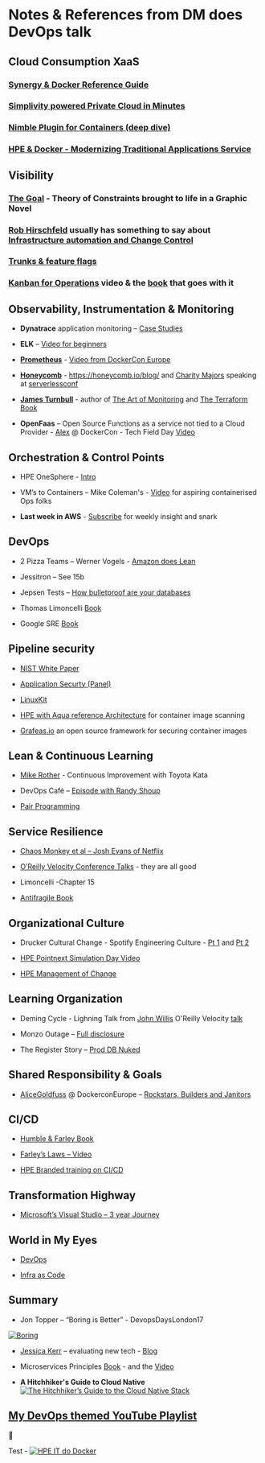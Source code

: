 # Notes & References from DM does DevOps talk




## Cloud Consumption XaaS

### [Synergy & Docker Reference Guide](https://www.hpe.com/h20195/V2/Getdocument.aspx?docname=a00008645enw)

### [Simplivity powered Private Cloud in Minutes](https://h20195.www2.hpe.com/V2/GetPDF.aspx/a00008252ENW.pdf)

### [Nimble Plugin for Containers (deep dive)](https://www.youtube.com/watch?list=PLinuRwpnsHad0tatAfa4kIWQzGNkiHqW1&v=h-xnYVgzfro) 

### [HPE & Docker - Modernizing Traditional Applications Service](https://www.hpe.com/h20195/V2/Getdocument.aspx?docname=a00020124enw)

## Visibility

### [The Goal](https://wordery.com/the-goal-eliyahu-m-goldratt-9780884272076) - Theory of Constraints brought to life in a Graphic Novel

### [Rob Hirschfeld](https://www.twitter.com/zehickle) usually has something to say about [Infrastructure automation and Change Control](https://robhirschfeld.com/)

### [Trunks & feature flags](https://featureflags.io/2016/01/14/trunk-based-development/)  

### [Kanban for Operations](https://www.youtube.com/watch?v=coRx-onQ09Y) video & the [book](https://www.bookdepository.com/Making-Work-Visible-Dominica-Degrandis/9781942788157) that goes with it

## Observability, Instrumentation & Monitoring

* **Dynatrace** application monitoring – [Case Studies](https://www.dynatrace.com/company/customers/)

*   **ELK** – [Video for beginners](https://www.youtube.com/watch?v=MRMgd6E9AXE)

*   **[Prometheus](https://www.prometheus.io)** - [Video from DockerCon Europe](https://www.youtube.com/watch?v=PDxcEzu62jk)

*   **[Honeycomb](https://www.honeycomb.io)** - https://honeycomb.io/blog/
 and [Charity Majors](Https://www.twitter.com/mipsytipsy) speaking at [serverlessconf](https://www.youtube.com/watch?v=hG39tB5qqMc) 

*   **[James Turnbull](https://twitter.com/kartar)** - author of [The Art of Monitoring]() and [The Terraform Book]()

*   **OpenFaas** – Open Source Functions as a service not tied to a Cloud Provider - [Alex](https://www.twitter.com/alexellisuk) @ DockerCon - Tech Field Day [Video](https://www.youtube.com/watch?v=C3agSKv2s_w)

## Orchestration & Control Points

* HPE OneSphere - [Intro](https://www.youtube.com/watch?v=TyESpD4iklU)

* VM’s to Containers – Mike Coleman's  - [Video](https://www.youtube.com/watch?v=kT76aLugp48) for aspiring containerised Ops folks

* **Last week in AWS** - [Subscribe](https://lastweekinaws.com/) for weekly insight and snark

## DevOps

* 2 Pizza Teams – Werner Vogels - [Amazon does Lean](https://vimeo.com/29719577)

* Jessitron – See 15b

* Jepsen Tests – [How bulletproof are your databases](https://jepsen.io/analyses)

* Thomas Limoncelli [Book](https://wordery.com/the-practice-of-cloud-system-administration-thomas-a-limoncelli-9780321943187)

* Google SRE [Book](https://landing.google.com/sre/book.html)

## Pipeline security

* [NIST White Paper](https://www.nist.gov/publications/nist-guidance-application-container-security)

* [Application Securty (Panel)](https://www.youtube.com/watch?v=_MNHkkI9TBk)

* [LinuxKit](https://github.com/linuxkit/linuxkit)

* [HPE with Aqua reference Architecture](https://www.hpe.com/h20195/V2/Getdocument.aspx?docname=a00020438enw) for container image scanning

* [Grafeas.io](https://grafeas.io/blog/) an open source framework for securing container images

## Lean & Continuous Learning

* [Mike Rother](http://www-personal.umich.edu/~mrother/Homepage.html) - Continuous Improvement with Toyota Kata

* DevOps Café – [Episode with Randy Shoup](http://devopscafe.org/show/2017/10/11/devops-cafe-episode-76-randy-shoup.html)

* [Pair Programming](https://collaboration.csc.ncsu.edu/laurie/Papers/XPSardinia.PDF)

## Service Resilience

* [Chaos Monkey et al – Josh Evans of Netflix](https://www.youtube.com/watch?v=9R710ry-Cbo)

* [O’Reilly Velocity Conference Talks](https://www.youtube.com/playlist?list=PL055Epbe6d5br5pYNZ9mTCKl4EKS1Nk0Y) - they are all good

* Limoncelli  -Chapter 15

* [Antifragile Book](https://wordery.com/antifragile-nassim-nicholas-taleb-9780141038223)

## Organizational Culture

* Drucker Cultural Change - Spotify Engineering Culture - [Pt 1](https://vimeo.com/85490944) and [Pt 2](https://vimeo.com/94950270)

* [HPE Pointnext Simulation Day Video](https://www.youtube.com/watch?v=1VSEvX_ZvOI)

* [HPE Management of Change](https://www.youtube.com/watch?v=WgKFDAALmp4)

 ## Learning Organization

* Deming Cycle - Lighning Talk from [John Willis](https://www.twitter.com/botchagalupe) O'Reilly Velocity [talk](https://www.youtube.com/watch?v=QcRWQIL5qus)

* Monzo Outage – [Full disclosure](https://community.monzo.com/t/resolved-current-account-payments-may-fail-major-outage-27-10-2017/26296/94)

* The Register Story – [Prod DB Nuked](https://www.theregister.co.uk/2017/06/05/dev_accidentally_nuked_production_database_was_allegedly_instantly_fired/)

## Shared Responsibility & Goals

* [AliceGoldfuss](https://www.twitter.com/alicegoldfuss) @ DockerconEurope – [Rockstars, Builders and Janitors](https://www.youtube.com/watch?v=eZp3W4qYhJc)

## CI/CD

* [Humble & Farley Book](https://wordery.com/continuous-delivery-jez-humble-9780321601919)

* [Farley’s Laws – Video](https://www.youtube.com/watch?v=dQzkT5A95Go)

* [HPE Branded training on CI/CD](https://www.hpe.com/h20195/V2/Getdocument.aspx?docname=a00000481enw)

## Transformation Highway

* [Microsoft’s Visual Studio – 3 year Journey](https://www.visualstudio.com/learn/devops-at-microsoft/)

## World in My Eyes

* [DevOps](https://www.edx.org/course/introduction-devops-transforming-linuxfoundationx-lfs161x)

* [Infra as Code](https://www.visualstudio.com/learn/what-is-infrastructure-as-code/)

## Summary

* Jon Topper – “Boring is Better” - DevopsDaysLondon17 

[![Boring](https://i.ytimg.com/vi/90EUfSpk96M/hqdefault.jpg)](https://www.youtube.com/watch?v=90EUfSpk96M)

* [Jessica Kerr](https://www.twitter.com/jessitron) – evaluating new tech - [Blog](https://blog.codeship.com/growing-tech-stack-say-no/)

* Microservices Principles [Book](https://wordery.com/building-microservices-sam-newman-9781491950357) - and the [Video](https://www.youtube.com/watch?v=PFQnNFe27kU)  

* **A Hitchhiker's Guide to Cloud Native**
 [![The Hitchhiker’s Guide to the Cloud Native Stack](https://i.ytimg.com/vi/eMMkOyZwam4/hqdefault.jpg)](https://www.youtube.com/watch?v=eMMkOyZwam4)

## [My DevOps themed YouTube Playlist](https://www.youtube.com/playlist?list=PLL8kb_z2JqF4U6nxeUUO3mnMj-yMsFnhu)

:rocket:


Test - 
[![HPE IT do Docker](http://img.youtube.com/vi/Urplr9ojyfs/0.jpg)](http://www.youtube.com/watch?v=Urplr9ojyfs)